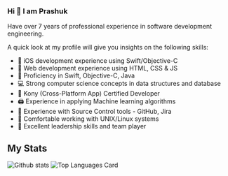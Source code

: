 ### Hi 👋 I am Prashuk

Have over 7 years of professional experience in software development engineering.

A quick look at my profile will give you insights on the following skills:
- 📱 iOS development experience using Swift/Objective-C
- 🔗 Web development experience using HTML, CSS & JS
- 💯 Proficiency in Swift, Objective-C, Java
- 💻 Strong computer science concepts in data structures and database
- 📲 Kony (Cross-Platform App) Certified Developer
- 🖨️ Experience in applying Machine learning algorithms
- 🔨 Experience with Source Control tools - GitHub, Jira
- 📀 Comfortable working with UNIX/Linux systems
- 👥 Excellent leadership skills and team player 

## My Stats

![Github stats](https://github-readme-stats.vercel.app/api?username=prashuk&show_icons=true&title_color=fff&icon_color=79ff97&text_color=9f9f9f&bg_color=151515&line_height=33)
![Top Languages Card](https://github-readme-stats.vercel.app/api/top-langs/?username=prashuk&hide=css,java,html&theme=tokyonight)
  
<!--
## Connect with me

<p align = "center">
 
[<img src ="https://img.shields.io/badge/portfolio-%23.svg?&style=for-the-badge&logo=&logoColor=white%22">](https://prashuk.co/)
[<img src="https://img.shields.io/badge/twitter-%231DA1F2.svg?&style=for-the-badge&logo=twitter&logoColor=white" />](https://twitter.com/prashuk_ajmera) 
[<img src="https://img.shields.io/badge/linkedin-%230077B5.svg?&style=for-the-badge&logo=linkedin&logoColor=white" />](https://www.linkedin.com/in/prashuk/)
[<img src="https://img.shields.io/badge/github-%23211F1F.svg?&style=for-the-badge&logo=github&logoColor=white" />](https://github.com/prashuk)

</p>
-->

<!--
**prashuk/prashuk** is a ✨ _special_ ✨ repository because its `README.md` (this file) appears on your GitHub profile.

Here are some ideas to get you started:

- 🔭 I’m currently working on ...
- 🌱 I’m currently learning ...
- 👯 I’m looking to collaborate on ...
- 🤔 I’m looking for help with ...
- 💬 Ask me about ...
- 📫 How to reach me: ...
- 😄 Pronouns: ...
- ⚡ Fun fact: ...
-->
